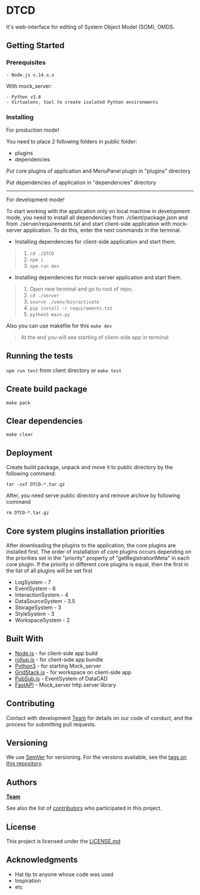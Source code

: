 # DTCD

It's web-interface for editing of System Object Model (SOM), OMDS.

## Getting Started

### Prerequisites
```
- Node.js v.14.x.x
```
With mock_server:
```
- Python v3.8
- Virtualenv, tool to create isolated Python environments

```

### Installing

For production mode!

You need to place 2 following folders in public folder:
- plugins
- dependencies

Put core plugins of application and MenuPanel plugin in "plugins" directory

Put dependencies of application in "dependencies" directory

---
For development mode!

To start working with the application only on local machine in development mode, 
you need to install all dependencies from ./client/package.json and from ./server/requirements.txt 
and start client-side application with mock-server application. 
To do this, enter the next commands in the terminal.

* Installing dependencies for client-side application and start them.
> 1. `cd ./DTCD`
> 2. `npm i`
> 3. `npm run dev`

* Installing dependencies for mock-server application and start them.
> 1. Open new terminal and go to root of repo.
> 2. `cd ./server`
> 3. `source ./venv/bin/activate`
> 4. `pip install -r requirements.txt`
> 5. `python3 main.py`

Also you can use makefile for this 
`make dev
`
> At the end you will see starting of client-side app in terminal

## Running the tests
`npm run test` from client directory or `make test`

## Create build package

```
make pack
```

## Clear dependencies

```
make clear
```

## Deployment

Create build package, unpack and move it to public directory by the following command:
```
tar -zxf DTCD-*.tar.gz
```
After, you need serve public directory and remove archive by following command
```
rm DTCD-*.tar.gz
```

## Core system plugins installation priorities

After downloading the plugins to the application, the core plugins are installed first.
The order of installation of core plugins occurs depending on the priorities set in the "priority" property of "getRegistrationMeta" in each core plugin.
If the priority in different core plugins is equal, then the first in the list of all plugins will be set first


- LogSystem - 7
- EventSystem - 6
- InteractionSystem - 4
- DataSourceSystem - 3.5
- StorageSystem - 3
- StyleSystem - 3
- WorkspaceSystem - 2


## Built With

* [Node.js](https://maven.apache.org/) - for client-side app build
* [rollup.js](https://maven.apache.org/) - for client-side app bundle
* [Python3](http://www.dropwizard.io/1.0.2/docs/) - for starting Mock_server
* [GridStack.js](https://rometools.github.io/rome/) - for workspace on client-side app
* [PubSub.js](https://rometools.github.io/rome/) - EventSystem of DataCAD
* [FastAPI](https://rometools.github.io/rome/) - Mock_server http server library

## Contributing

Contact with development [Team](https://github.com/ISGNeuroTeam) for details on our code of conduct, and the process for submitting pull requests.

## Versioning

We use [SemVer](http://semver.org/) for versioning. For the versions available, see the [tags on this repository](https://github.com/ISGNeuroTeam/DataCAD/tags). 

## Authors

**[Team](https://github.com/ISGNeuroTeam)**

See also the list of [contributors](https://github.com/ISGNeuroTeam/DataCAD/contributors) who participated in this project.

## License

This project is licensed under the [LICENSE.md](LICENSE.md) 

## Acknowledgments

* Hat tip to anyone whose code was used
* Inspiration
* etc
